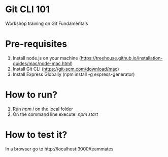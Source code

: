 # Git CLI 101
Workshop training on Git Fundamentals

# Pre-requisites
1. Install node.js on your machine (https://treehouse.github.io/installation-guides/mac/node-mac.html)
2. Install Git CLI (https://git-scm.com/download/mac)
3. Install Express Globally (npm install -g express-generator)

# How to run?
1. Run *npm i* on the local folder
2. On the command line execute: *npm start*

# How to test it?
In a browser go to http://localhost:3000/teammates
